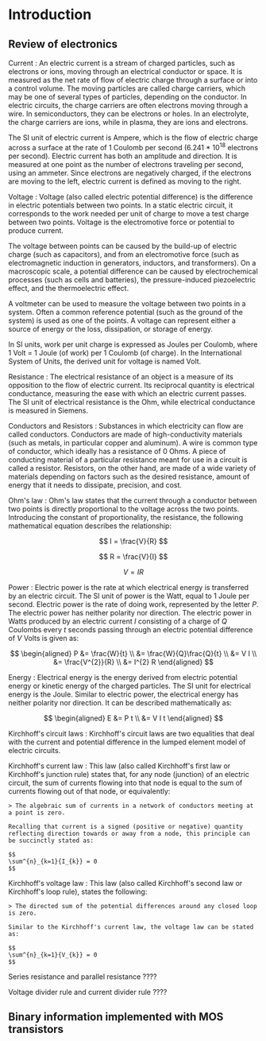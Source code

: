 # Introduction

## Review of electronics

Current
: An electric current is a stream of charged particles, such as electrons or ions, moving through an electrical conductor or space. It is measured as the net rate of flow of electric charge through a surface or into a control volume. The moving particles are called charge carriers, which may be one of several types of particles, depending on the conductor. In electric circuits, the charge carriers are often electrons moving through a wire. In semiconductors, they can be electrons or holes. In an electrolyte, the charge carriers are ions, while in plasma, they are ions and electrons.

  The SI unit of electric current is Ampere, which is the flow of electric charge across a surface at the rate of 1 Coulomb per second (6.241 * 10<sup>18</sup> electrons per second). Electric current has both an amplitude and direction. It is measured at one point as the number of electrons traveling per second, using an ammeter. Since electrons are negatively charged, if the electrons are moving to the left, electric current is defined as moving to the right.

Voltage
: Voltage (also called electric potential difference) is the difference in electric potentials between two points. In a static electric circuit, it corresponds to the work needed per unit of charge to move a test charge between two points. Voltage is the electromotive force or potential to produce current.

  The voltage between points can be caused by the build-up of electric charge (such as capacitors), and from an electromotive force (such as electromagnetic induction in generators, inductors, and transformers). On a macroscopic scale, a potential difference can be caused by electrochemical processes (such as cells and batteries), the pressure-induced piezoelectric effect, and the thermoelectric effect.

  A voltmeter can be used to measure the voltage between two points in a system. Often a common reference potential (such as the ground of the system) is used as one of the points. A voltage can represent either a source of energy or the loss, dissipation, or storage of energy.

  In SI units, work per unit charge is expressed as Joules per Coulomb, where 1 Volt = 1 Joule (of work) per 1 Coulomb (of charge). In the International System of Units, the derived unit for voltage is named Volt.

Resistance
: The electrical resistance of an object is a measure of its opposition to the flow of electric current. Its reciprocal quantity is electrical conductance, measuring the ease with which an electric current passes. The SI unit of electrical resistance is the Ohm, while electrical conductance is measured in Siemens.

Conductors and Resistors
: Substances in which electricity can flow are called conductors. Conductors are made of high-conductivity materials (such as metals, in particular copper and aluminum). A wire is common type of conductor, which ideally has a resistance of 0 Ohms. A piece of conducting material of a particular resistance meant for use in a circuit is called a resistor. Resistors, on the other hand, are made of a wide variety of materials depending on factors such as the desired resistance, amount of energy that it needs to dissipate, precision, and cost.

Ohm's law
: Ohm's law states that the current through a conductor between two points is directly proportional to the voltage across the two points. Introducing the constant of proportionality, the resistance, the following mathematical equation describes the relationship:

$$
I = \frac{V}{R}
$$

$$
R = \frac{V}{I}
$$

$$
V = I R
$$

Power
: Electric power is the rate at which electrical energy is transferred by an electric circuit. The SI unit of power is the Watt, equal to 1 Joule per second. Electric power is the rate of doing work, represented by the letter $P$. The electric power has neither polarity nor direction. The electric power in Watts produced by an electric current $I$ consisting of a charge of $Q$ Coulombs every $t$ seconds passing through an electric potential difference of $V$ Volts is given as:

$$
\begin{aligned}
P &= \frac{W}{t} \\
  &= \frac{W}{Q}\frac{Q}{t} \\
  &= V I \\
  &= \frac{V^{2}}{R} \\
  &= I^{2} R
\end{aligned}
$$

Energy
: Electrical energy is the energy derived from electric potential energy or kinetic energy of the charged particles. The SI unit for electrical energy is the Joule. Similar to electric power, the electrical energy has neither polarity nor direction. It can be described mathematically as:

$$
\begin{aligned}
E &= P t \\
  &= V I t
\end{aligned}
$$

Kirchhoff's circuit laws
: Kirchhoff's circuit laws are two equalities that deal with the current and potential difference in the lumped element model of electric circuits.

  Kirchhoff's current law
  : This law (also called Kirchhoff's first law or Kirchhoff's junction rule) states that, for any node (junction) of an electric circuit, the sum of currents flowing into that node is equal to the sum of currents flowing out of that node, or equivalently:

    > The algebraic sum of currents in a network of conductors meeting at a point is zero.

    Recalling that current is a signed (positive or negative) quantity reflecting direction towards or away from a node, this principle can be succinctly stated as:

    $$
    \sum^{n}_{k=1}{I_{k}} = 0
    $$

  Kirchhoff's voltage law
  : This law (also called Kirchhoff's second law or Kirchhoff's loop rule), states the following:

    > The directed sum of the potential differences around any closed loop is zero.

    Similar to the Kirchhoff's current law, the voltage law can be stated as:

    $$
    \sum^{n}_{k=1}{V_{k}} = 0
    $$

Series resistance and parallel resistance ????

Voltage divider rule and current divider rule ????

## Binary information implemented with MOS transistors

